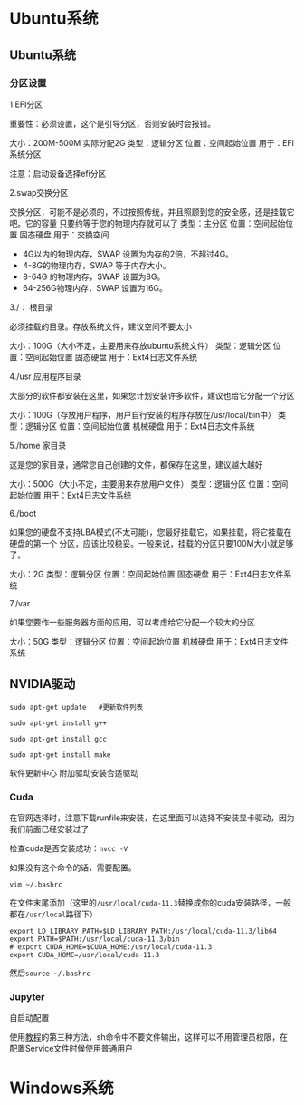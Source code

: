 # Ubuntu系统

## Ubuntu系统

### 分区设置

1.EFI分区

重要性：必须设置，这个是引导分区，否则安装时会报错。

大小：200M-500M 实际分配2G
类型：逻辑分区
位置：空间起始位置
用于：EFI系统分区

注意：启动设备选择efi分区



2.swap交换分区

交换分区，可能不是必须的，不过按照传统，并且照顾到您的安全感，还是挂载它吧。它的容量 只要约等于您的物理内存就可以了
类型：主分区
位置：空间起始位置 固态硬盘
用于：交换空间

- 4G以内的物理内存，SWAP 设置为内存的2倍，不超过4G。
- 4-8G的物理内存，SWAP 等于内存大小。
- 8-64G 的物理内存，SWAP 设置为8G。
- 64-256G物理内存，SWAP 设置为16G。



3./： 根目录

必须挂载的目录。存放系统文件，建议空间不要太小

大小：100G（大小不定，主要用来存放ubuntu系统文件）
类型：逻辑分区
位置：空间起始位置 固态硬盘
用于：Ext4日志文件系统



4./usr 应用程序目录

大部分的软件都安装在这里，如果您计划安装许多软件，建议也给它分配一个分区

大小：100G（存放用户程序，用户自行安装的程序存放在/usr/local/bin中）
类型：逻辑分区
位置：空间起始位置 机械硬盘
用于：Ext4日志文件系统



5./home 家目录

这是您的家目录，通常您自己创建的文件，都保存在这里，建议越大越好

大小：500G（大小不定，主要用来存放用户文件）
类型：逻辑分区
位置：空间起始位置
用于：Ext4日志文件系统



6./boot

如果您的硬盘不支持LBA模式(不太可能)，您最好挂载它，如果挂载，将它挂载在硬盘的第一个 分区，应该比较稳妥。一般来说，挂载的分区只要100M大小就足够了。

大小：2G
类型：逻辑分区
位置：空间起始位置 固态硬盘
用于：Ext4日志文件系统



7./var

如果您要作一些服务器方面的应用，可以考虑给它分配一个较大的分区

大小：50G
类型：逻辑分区
位置：空间起始位置 机械硬盘
用于：Ext4日志文件系统







## NVIDIA驱动

```shell
sudo apt-get update   #更新软件列表
 
sudo apt-get install g++
 
sudo apt-get install gcc
 
sudo apt-get install make
```



软件更新中心 附加驱动安装合适驱动



### Cuda

在官网选择时，注意下载runfile来安装，在这里面可以选择不安装显卡驱动，因为我们前面已经安装过了



检查cuda是否安装成功：`nvcc -V`

如果没有这个命令的话，需要配置。

```
vim ~/.bashrc
```

在文件末尾添加（这里的`/usr/local/cuda-11.3`替换成你的cuda安装路径，一般都在`/usr/local`路径下）

```text
export LD_LIBRARY_PATH=$LD_LIBRARY_PATH:/usr/local/cuda-11.3/lib64
export PATH=$PATH:/usr/local/cuda-11.3/bin
# export CUDA_HOME=$CUDA_HOME:/usr/local/cuda-11.3
export CUDA_HOME=/usr/local/cuda-11.3
```

然后`source ~/.bashrc`



### Jupyter

自启动配置

使用[教程](https://blog.csdn.net/initiallht/article/details/122029888)的第三种方法，sh命令中不要文件输出，这样可以不用管理员权限，在配置Service文件时候使用普通用户



# Windows系统